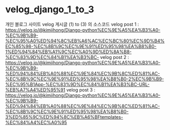 # velog_django_1_to_3

개인 블로그 사이트 velog 게시글 (1) to (3) 의 소스코드
velog post 1 : https://velog.io/@kimjihong/Django-python%EC%9E%A5%EA%B3%A0-%EC%9B%B9-%EC%95%A0%ED%94%8C%EB%A6%AC%EC%BC%80%EC%9D%B4%EC%85%98-%EC%8B%9C%EC%9E%91%ED%95%98%EA%B8%B0-1%ED%94%84%EB%A1%9C%EC%A0%9D%ED%8A%B8-%EC%83%9D%EC%84%B1%EA%B3%BC-
velog post 2 : https://velog.io/@kimjihong/Django-python%EC%9E%A5%EA%B3%A0-%EC%9B%B9-%ED%94%84%EB%A0%88%EC%9E%84%EC%9B%8C%ED%81%AC-%EC%8B%9C%EC%9E%91%ED%95%98%EA%B8%B0-2%EC%9B%B9-%EC%95%B1App-%EC%83%9D%EC%84%B1%EA%B3%BC-URL-%EB%A7%A4%ED%95%91
velog post 3 : https://velog.io/@kimjihong/Django-python%EC%9E%A5%EA%B3%A0-%EC%9B%B9-%ED%94%84%EB%A0%88%EC%9E%84%EC%9B%8C%ED%81%AC-%EC%8B%9C%EC%9E%91%ED%95%98%EA%B8%B0-3%ED%85%9C%ED%94%8C%EB%A6%BFtemplates-%EC%84%A4%EC%A0%95
